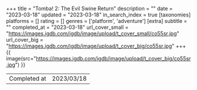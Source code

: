 +++
title = "Tomba! 2: The Evil Swine Return"
description = ""
date = "2023-03-18"
updated = "2023-03-18"
in_search_index = true
[taxonomies]
platforms = []
rating = []
genres = ['platform', 'adventure']
[extra]
subtitle = ""
completed_at = "2023-03-18"
url_cover_small = "https://images.igdb.com/igdb/image/upload/t_cover_small/co55sr.jpg"
url_cover_big = "https://images.igdb.com/igdb/image/upload/t_cover_big/co55sr.jpg"
+++
{{ image(src="https://images.igdb.com/igdb/image/upload/t_cover_big/co55sr.jpg") }}

|              |            |
| ------------ | ---------- |
| Completed at | 2023/03/18 |

